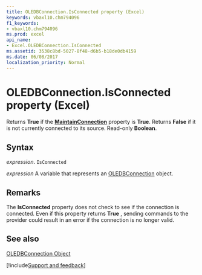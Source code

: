 ```yaml
---
title: OLEDBConnection.IsConnected property (Excel)
keywords: vbaxl10.chm794096
f1_keywords:
- vbaxl10.chm794096
ms.prod: excel
api_name:
- Excel.OLEDBConnection.IsConnected
ms.assetid: 3538c8bd-5027-8f48-d6b5-b18de0db4159
ms.date: 06/08/2017
localization_priority: Normal
---
```



# OLEDBConnection.IsConnected property (Excel)

Returns  **True** if the **[MaintainConnection](Excel.OLEDBConnection.MaintainConnection.md)** property is **True**. Returns **False** if it is not currently connected to its source. Read-only **Boolean**.


## Syntax

_expression_. `IsConnected`

_expression_ A variable that represents an [OLEDBConnection](Excel.OLEDBConnection.md) object.


## Remarks

The  **IsConnected** property does not check to see if the connection is connected. Even if this property returns **True** , sending commands to the provider could result in an error if the connection is no longer valid.


## See also


[OLEDBConnection Object](Excel.OLEDBConnection.md)

[!include[Support and feedback](~/includes/feedback-boilerplate.md)]